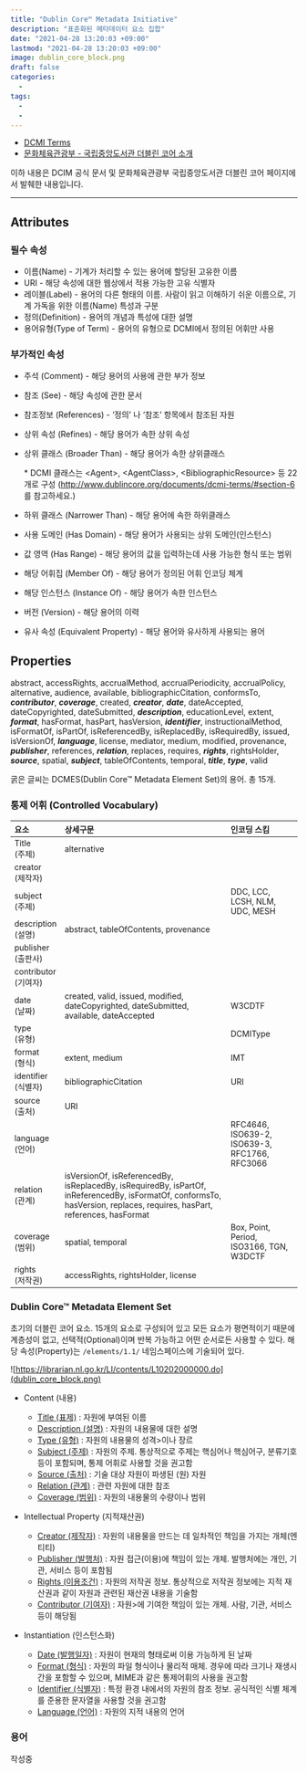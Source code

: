 ```yaml
---
title: "Dublin Core™ Metadata Initiative"
description: "표준화된 메타데이터 요소 집합"
date: "2021-04-28 13:20:03 +09:00"
lastmod: "2021-04-28 13:20:03 +09:00"
image: dublin_core_block.png
draft: false
categories:
  -
tags:
  -
  -
---
```


- [DCMI Terms](https://www.dublincore.org/specifications/dublin-core/dcmi-terms/)
- [문화체육관광부 - 국립중앙도서관 더블린 코어 소개](https://librarian.nl.go.kr/LI/contents/L10201000000.do)

이하 내용은 DCIM 공식 문서 및 문화체육관광부 국립중앙도서관 더블린 코어 페이지에서 발췌한 내용입니다.

---

## Attributes

### 필수 속성

- 이름(Name) - 기계가 처리할 수 있는 용어에 할당된 고유한 이름
- URI - 해당 속성에 대한 웹상에서 적용 가능한 고유 식별자
- 레이블(Label) - 용어의 다른 형태의 이름. 사람이 읽고 이해하기 쉬운 이름으로, 기계 가독을 위한 이름(Name) 특성과 구분
- 정의(Definition) - 용어의 개념과 특성에 대한 설명
- 용어유형(Type of Term) - 용어의 유형으로 DCMI에서 정의된 어휘만 사용

### 부가적인 속성

- 주석 (Comment) - 해당 용어의 사용에 관한 부가 정보
- 참조 (See) - 해당 속성에 관한 문서
- 참조정보 (References) - ‘정의’ 나 ‘참조’ 항목에서 참조된 자원
- 상위 속성 (Refines) - 해당 용어가 속한 상위 속성
- 상위 클래스 (Broader Than) - 해당 용어가 속한 상위클래스

  \* DCMI 클래스는 \<Agent>, \<AgentClass>, \<BibliographicResource> 등 22개로 구성
  (http://www.dublincore.org/documents/dcmi-terms/#section-6 를 참고하세요.)

- 하위 클래스 (Narrower Than) - 해당 용어에 속한 하위클래스
- 사용 도메인 (Has Domain) - 해당 용어가 사용되는 상위 도메인(인스턴스)
- 값 영역 (Has Range) - 해당 용어의 값을 입력하는데 사용 가능한 형식 또는 범위
- 해당 어휘집 (Member Of) - 해당 용어가 정의된 어휘 인코딩 체계
- 해당 인스턴스 (Instance Of) - 해당 용어가 속한 인스턴스
- 버전 (Version) - 해당 용어의 이력
- 유사 속성 (Equivalent Property) - 해당 용어와 유사하게 사용되는 용어

## Properties

abstract, accessRights, accrualMethod, accrualPeriodicity, accrualPolicy, alternative, audience, available, bibliographicCitation, conformsTo, **_contributor_**, **_coverage_**, created, **_creator_**, **_date_**, dateAccepted, dateCopyrighted, dateSubmitted, **_description_**, educationLevel, extent, **_format_**, hasFormat, hasPart, hasVersion, **_identifier_**, instructionalMethod, isFormatOf, isPartOf, isReferencedBy, isReplacedBy, isRequiredBy, issued, isVersionOf, **_language_**, license, mediator, medium, modified, provenance, **_publisher_**, references, **_relation_**, replaces, requires, **_rights_**, rightsHolder, **_source_**, spatial, **_subject_**, tableOfContents, temporal, **_title_**, **_type_**, valid

굵은 글씨는 DCMES(Dublin Core™ Metadata Element Set)의 용어. 총 15개.

### 통제 어휘 (Controlled Vocabulary)

| 요소                    | 상세구문                                                                                                                                                                  | 인코딩 스킴                                   |
| :---------------------- | :------------------------------------------------------------------------------------------------------------------------------------------------------------------------ | :-------------------------------------------- |
| Title<br>(주제)         | alternative                                                                                                                                                               |                                               |
| creator<br>(제작자)     |                                                                                                                                                                           |                                               |
| subject<br>(주제)       |                                                                                                                                                                           | DDC, LCC, LCSH, NLM, UDC, MESH                |
| description<br>(설명)   | abstract, tableOfContents, provenance                                                                                                                                     |                                               |
| publisher<br>(출판사)   |                                                                                                                                                                           |                                               |
| contributor<br>(기여자) |                                                                                                                                                                           |                                               |
| date<br>(날짜)          | created, valid, issued, modified, dateCopyrighted, dateSubmitted, available, dateAccepted                                                                                 | W3CDTF                                        |
| type<br>(유형)          |                                                                                                                                                                           | DCMIType                                      |
| format<br>(형식)        | extent, medium                                                                                                                                                            | IMT                                           |
| identifier<br>(식별자)  | bibliographicCitation                                                                                                                                                     | URI                                           |
| source<br>(출처)        | URI                                                                                                                                                                       |
| language<br>(언어)      |                                                                                                                                                                           | RFC4646, ISO639-2, ISO639-3, RFC1766, RFC3066 |
| relation<br>(관계)      | isVersionOf, isReferencedBy, isReplacedBy, isRequiredBy, isPartOf, inReferencedBy, isFormatOf, conformsTo, hasVersion, replaces, requires, hasPart, references, hasFormat |                                               |
| coverage<br>(범위)      | spatial, temporal                                                                                                                                                         | Box, Point, Period, ISO3166, TGN, W3DCTF      |
| rights<br>(저작권)      | accessRights, rightsHolder, license                                                                                                                                       |                                               |

### Dublin Core™ Metadata Element Set

초기의 더블린 코어 요소. 15개의 요소로 구성되어 있고 모든 요소가 평면적이기 때문에 계층성이 없고, 선택적(Optional)이며 반복 가능하고 어떤 순서로든 사용할 수 있다.
해당 속성(Property)는 `/elements/1.1/` 네임스페이스에 기술되어 있다.

![https://librarian.nl.go.kr/LI/contents/L10202000000.do](dublin_core_block.png)

- Content (내용)

  - [Title (표제)](https://www.dublincore.org/specifications/dublin-core/dcmi-terms/elements11/title/) :
    자원에 부여된 이름
  - [Description (설명)](https://www.dublincore.org/specifications/dublin-core/dcmi-terms/elements11/description/) :
    자원의 내용물에 대한 설명
  - [Type (유형)](https://www.dublincore.org/specifications/dublin-core/dcmi-terms/elements11/type/) : 자원의 내용물의 성격>이나 장르
  - [Subject (주제)](https://www.dublincore.org/specifications/dublin-core/dcmi-terms/elements11/subject/) :
    자원의 주제. 통상적으로 주제는 핵심어나 핵심어구, 분류기호 등이 포함되며, 통제 어휘로 사용할 것을 권고함
  - [Source (출처)](https://www.dublincore.org/specifications/dublin-core/dcmi-terms/elements11/source/) :
    기술 대상 자원이 파생된 (원) 자원
  - [Relation (관계)](https://www.dublincore.org/specifications/dublin-core/dcmi-terms/elements11/relation/) :
    관련 자원에 대한 참조
  - [Coverage (범위)](https://www.dublincore.org/specifications/dublin-core/dcmi-terms/elements11/coverage/) :
    자원의 내용물의 수량이나 범위

- Intellectual Property (지적재산권)

  - [Creator (제작자)](https://www.dublincore.org/specifications/dublin-core/dcmi-terms/elements11/creator/) :
    자원의 내용물을 만드는 데 일차적인 책임을 가지는 개체(엔티티)
  - [Publisher (발행처)](https://www.dublincore.org/specifications/dublin-core/dcmi-terms/elements11/publisher/) :
    자원 접근(이용)에 책임이 있는 개체. 발행처에는 개인, 기관, 서비스 등이 포함됨
  - [Rights (이용조건)](https://www.dublincore.org/specifications/dublin-core/dcmi-terms/elements11/rights/) :
    자원의 저작권 정보. 통상적으로 저작권 정보에는 지적 재산권과 같이 자원과 관련된 재산권 내용을 기술함
  - [Contributor (기여자)](https://www.dublincore.org/specifications/dublin-core/dcmi-terms/elements11/contributor/) : 자원>에 기여한 책임이 있는 개체. 사람, 기관, 서비스 등이 해당됨

- Instantiation (인스턴스화)
  - [Date (발행일자)](https://www.dublincore.org/specifications/dublin-core/dcmi-terms/elements11/date/) :
    자원이 현재의 형태로써 이용 가능하게 된 날짜
  - [Format (형식)](https://www.dublincore.org/specifications/dublin-core/dcmi-terms/elements11/format/) :
    자원의 파일 형식이나 물리적 매체. 경우에 따라 크기나 재생시간을 포함할 수 있으며, MIME과 같은 통제어휘의 사용을 권고함
  - [Identifier (식별자)](https://www.dublincore.org/specifications/dublin-core/dcmi-terms/elements11/identifier/) :
    특정 환경 내에서의 자원의 참조 정보. 공식적인 식별 체계를 준용한 문자열을 사용할 것을 권고함
  - [Language (언어)](https://www.dublincore.org/specifications/dublin-core/dcmi-terms/elements11/language/) :
    자원의 지적 내용의 언어

### 용어

작성중
